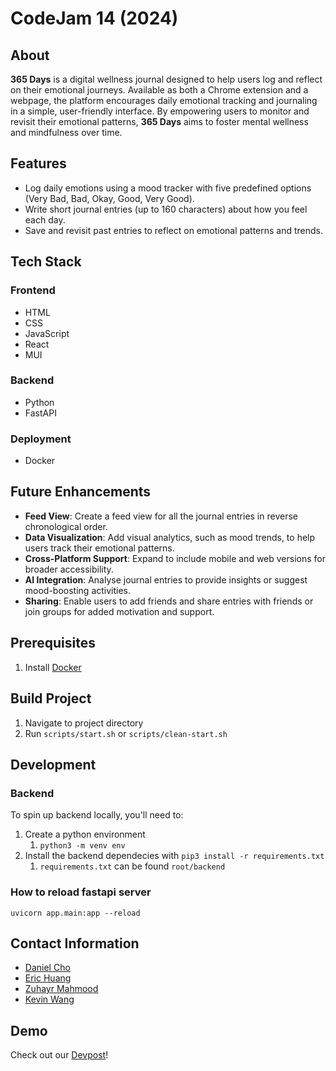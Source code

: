 # CodeJam 14 (2024)
## About
**365 Days** is a digital wellness journal designed to help users log and reflect on their emotional journeys. Available
as both a Chrome extension and a webpage, the platform encourages daily emotional tracking and journaling in a simple, 
user-friendly interface. By empowering users to monitor and revisit their emotional patterns, **365 Days** aims to 
foster mental wellness and mindfulness over time.

## Features
- Log daily emotions using a mood tracker with five predefined options (Very Bad, Bad, Okay, Good, Very Good).
- Write short journal entries (up to 160 characters) about how you feel each day.
- Save and revisit past entries to reflect on emotional patterns and trends.

## Tech Stack
### Frontend 
- HTML
- CSS
- JavaScript
- React
- MUI
### Backend
- Python
- FastAPI
### Deployment
- Docker

## Future Enhancements
- **Feed View**: Create a feed view for all the journal entries in reverse chronological order.
- **Data Visualization**: Add visual analytics, such as mood trends, to help users track their emotional patterns.
- **Cross-Platform Support**: Expand to include mobile and web versions for broader accessibility.
- **AI Integration**: Analyse journal entries to provide insights or suggest mood-boosting activities.
- **Sharing**: Enable users to add friends and share entries with friends or join groups for added motivation and support.

## Prerequisites
1. Install [Docker](https://docs.docker.com/engine/install/)

## Build Project
1. Navigate to project directory
2. Run `scripts/start.sh` or `scripts/clean-start.sh` 

## Development
### Backend
To spin up backend locally, you'll need to:
1) Create a python environment
   1) `python3 -m venv env`
2) Install the backend dependecies with `pip3 install -r requirements.txt`
   1) `requirements.txt` can be found `root/backend`

### How to reload fastapi server
`uvicorn app.main:app --reload`

## Contact Information
- [Daniel Cho](https://github.com/daniel-heemang)
- [Eric Huang](https://github.com/erichugy)
- [Zuhayr Mahmood](https://github.com/zuhayrmahmood)
- [Kevin Wang](https://github.com/devkevw)

## Demo
Check out our [Devpost](https://devpost.com/software/365-days)!
